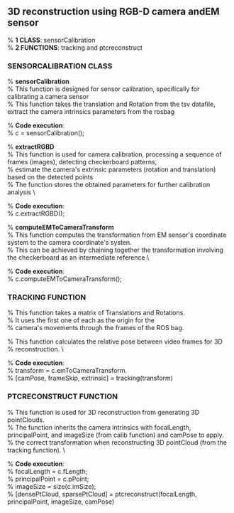 ## 3D reconstruction using RGB-D camera andEM sensor

% **1 CLASS**: sensorCalibration \
% **2 FUNCTIONS**: tracking and ptcreconstruct

### SENSORCALIBRATION CLASS 
% **sensorCalibration** \
% This function is designed for sensor calibration, specifically for calibrating a camera sensor \
% This function takes the translation and Rotation from the tsv datafile, extract the camera intrinsics parameters from the rosbag 

% **Code execution**: \
% c = sensorCalibration(); 

% **extractRGBD** \
% This function is used for camera calibration, processing a sequence of frames (images), detecting checkerboard patterns, \
% estimate the camera's extrinsic parameters (rotation and translation) based on the detected points \
% The function stores the obtained parameters for further calibration analysis \

% **Code execution**: \
% c.extractRGBD(); 

% **computeEMToCameraTransform** \
% This function computes the transformation from EM sensor's coordinate system to the camera coordinate's systen. \
% This can be achieved by chaining together the transformation involving the checkerboard as an intermediate reference \

% **Code execution**: \
% c.computeEMToCameraTransform();

### TRACKING FUNCTION
% This function takes a matrix of Translations and Rotations. \
% It uses the first one of each as the origin for the \
% camera's movements through the frames of the ROS bag. 

% This function calculates the relative pose between video frames for 3D \
% reconstruction. \

% **Code execution**: \
% transform = c.emToCameraTransform. \
% [camPose, frameSkip, extrinsic] = tracking(transform)

### PTCRECONSTRUCT FUNCTION
% This function is used for 3D reconstruction from generating 3D pointClouds. \
% The function inherits the camera intrinsics with focalLength, principalPoint, and imageSize (from calib function) and camPose to apply. \
% the correct transformation when reconstructing 3D pointCloud (from the tracking function). \

% **Code execution**: \
% focalLength = c.fLength;\
% principalPoint = c.pPoint; \
% imageSize = size(c.imSize); \
% [densePtCloud, sparsePtCloud] = ptcreconstruct(focalLength, principalPoint, imageSize, camPose)
